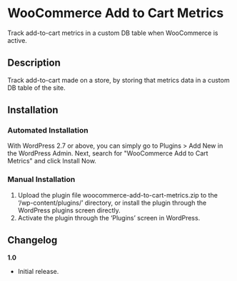 # WooCommerce Add to Cart Metrics

Track add-to-cart metrics in a custom DB table when WooCommerce is active.

## Description

Track add-to-cart made on a store, by storing that metrics data in a custom DB table of the site.

## Installation


### Automated Installation

With WordPress 2.7 or above, you can simply go to Plugins > Add New in the WordPress Admin. Next, search for "WooCommerce Add to Cart Metrics" and click Install Now. 

### Manual Installation

1. Upload the plugin file woocommerce-add-to-cart-metrics.zip to the ‘/wp-content/plugins/’ directory, or install the plugin through the WordPress plugins screen directly.
2. Activate the plugin through the ‘Plugins’ screen in WordPress.

## Changelog

**1.0**
* Initial release.
